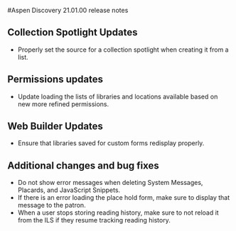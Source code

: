 #Aspen Discovery 21.01.00 release notes
## Collection Spotlight Updates
- Properly set the source for a collection spotlight when creating it from a list.  

## Permissions updates
- Update loading the lists of libraries and locations available based on new more refined permissions. 

## Web Builder Updates 
- Ensure that libraries saved for custom forms redisplay properly.

## Additional changes and bug fixes
- Do not show error messages when deleting System Messages, Placards, and JavaScript Snippets.
- If there is an error loading the place hold form, make sure to display that message to the patron.
- When a user stops storing reading history, make sure to not reload it from the ILS if they resume tracking reading history. 